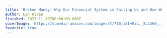 ```yaml
---
title: 'Broken Money: Why Our Financial System is Failing Us and How We Can Make it Better'
author: Lyn Alden
finished: 2023-11-10T00:00:00.000Z
coverImage: 'https://m.media-amazon.com/images/I/710ji5I+EiL._SL1360_.jpg'
favorite: true
---
```

